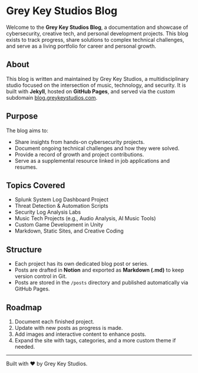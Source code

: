 # Grey Key Studios Blog

Welcome to the **Grey Key Studios Blog**, a documentation and showcase of cybersecurity, creative tech, and personal development projects. This blog exists to track progress, share solutions to complex technical challenges, and serve as a living portfolio for career and personal growth.

## About
This blog is written and maintained by Grey Key Studios, a multidisciplinary studio focused on the intersection of music, technology, and security. It is built with **Jekyll**, hosted on **GitHub Pages**, and served via the custom subdomain [blog.greykeystudios.com](https://blog.greykeystudios.com).

## Purpose
The blog aims to:
- Share insights from hands-on cybersecurity projects.
- Document ongoing technical challenges and how they were solved.
- Provide a record of growth and project contributions.
- Serve as a supplemental resource linked in job applications and resumes.

## Topics Covered
- Splunk System Log Dashboard Project
- Threat Detection & Automation Scripts
- Security Log Analysis Labs
- Music Tech Projects (e.g., Audio Analysis, AI Music Tools)
- Custom Game Development in Unity
- Markdown, Static Sites, and Creative Coding

## Structure
- Each project has its own dedicated blog post or series.
- Posts are drafted in **Notion** and exported as **Markdown (.md)** to keep version control in Git.
- Posts are stored in the `/posts` directory and published automatically via GitHub Pages.

## Roadmap
1. Document each finished project.
2. Update with new posts as progress is made.
3. Add images and interactive content to enhance posts.
4. Expand the site with tags, categories, and a more custom theme if needed.

---

Built with :heart: by Grey Key Studios.

